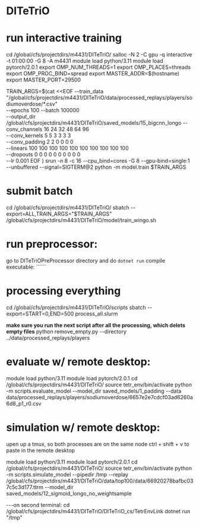 # DITeTriO

# run interactive training
cd /global/cfs/projectdirs/m4431/DITeTriO/
salloc -N 2 -C gpu -q interactive -t 01:00:00 -G 8 -A m4431
module load python/3.11
module load pytorch/2.0.1
export OMP_NUM_THREADS=1
export OMP_PLACES=threads
export OMP_PROC_BIND=spread
export MASTER_ADDR=$(hostname)
export MASTER_PORT=29500

TRAIN_ARGS=$(cat <<EOF
--train_data "/global/cfs/projectdirs/m4431/DITeTriO/data/processed_replays/players/sodiumoverdose/*.csv" \
--epochs 100 --batch 100000 \
--output_dir /global/cfs/projectdirs/m4431/DITeTriO/saved_models/15_bigcnn_longo
--conv_channels 16 24 32 48 64 96 \
--conv_kernels 5 5 3 3 3 3 \
--conv_padding 2 2 0 0 0 0 \
--linears 100 100 100 100 100 100 100 100 100 100 \
--dropouts 0 0 0 0 0 0 0 0 0 0 \
--lr 0.001
EOF
)
srun -n 8 -c 16 --cpu_bind=cores -G 8 --gpu-bind=single:1 --unbuffered --signal=SIGTERM@2 python -m model.train $TRAIN_ARGS

# submit batch
cd /global/cfs/projectdirs/m4431/DITeTriO/
sbatch --export=ALL,TRAIN_ARGS="$TRAIN_ARGS" /global/cfs/projectdirs/m4431/DITeTriO/model/train_wingo.sh


# run preprocessor:
go to DITeTriOPreProcessor directory and do ```dotnet run```
compile executable: ``````

# processing everything
cd /global/cfs/projectdirs/m4431/DITeTriO/scripts
sbatch --export=START=0,END=500 process_all.slurm

**make sure you run the next script after all the processing, which delets empty files**
python remove_empty.py --directory ../data/processed_replays/players

# evaluate w/ remote desktop:
module load python/3.11
module load pytorch/2.0.1
cd /global/cfs/projectdirs/m4431/DITeTriO/
source tetr_env/bin/activate
python -m scripts.evaluate_model --model_dir saved_models/1_padding --data data/processed_replays/players/sodiumoverdose/6657e2e7cdcf03ad6260a6d8_p1_r0.csv

# simulation w/ remote desktop:
upen up a tmux, so both processes are on the same node
ctrl + shift + v to paste in the remote desktop

module load python/3.11
module load pytorch/2.0.1
cd /global/cfs/projectdirs/m4431/DITeTriO/
source tetr_env/bin/activate
python -m scripts.simulate_model --pipedir /tmp --replay  /global/cfs/projectdirs/m4431/DITeTriO/data/top100/data/66920278bafbc037c5c3d177.ttrm --model_dir saved_models/12_sigmoid_longo_no_weightsample

---on second terminal:
cd /global/cfs/projectdirs/m4431/DITeTriO/DITeTriO_cs/TetrEnvLink
dotnet run "/tmp"

